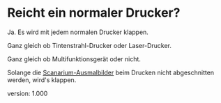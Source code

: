 # Reicht ein normaler Drucker?

Ja.
Es wird mit jedem normalen Drucker klappen.

Ganz gleich ob Tintenstrahl-Drucker oder Laser-Drucker.

Ganz gleich ob Multifunktionsgerät oder nicht.

Solange die [Scanarium-Ausmalbilder](#scanarium-coloring-pages) beim Drucken nicht abgeschnitten werden, wird's klappen.

version: 1.000

